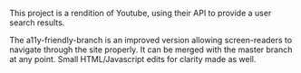 This project is a rendition of Youtube, using their API to provide a user search results.

The a11y-friendly-branch is an improved version allowing screen-readers to navigate through the site properly. It can be merged with the master branch at any point.  Small HTML/Javascript edits for clarity made as well.
